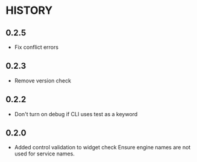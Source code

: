 # HISTORY
## 0.2.5
- Fix conflict errors

## 0.2.3
- Remove version check

## 0.2.2
- Don't turn on debug if CLI uses test as a keyword

## 0.2.0
- Added control validation to widget check
Ensure engine names are not used for service names.
